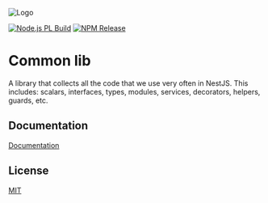 ![Logo](https://i.postimg.cc/Qxt01Pq2/167322528-4602761833073521-2811105515199118326-n-1.png)

[![Node.js PL Build](https://github.com/i-link-pro-team/common-lib/actions/workflows/pull_request.yaml/badge.svg)](https://github.com/i-link-pro-team/common-lib/actions/workflows/pull_request.yaml)
[![NPM Release](https://github.com/i-link-pro-team/common-lib/actions/workflows/release.yaml/badge.svg)](https://github.com/i-link-pro-team/common-lib/actions/workflows/release.yaml)

# Common lib

A library that collects all the code that we use very often in NestJS. This includes: scalars, interfaces, types, modules, services, decorators, helpers, guards, etc. 

## Documentation

[Documentation](/docs/DOCUMENTATION.md)

## License

[MIT](https://choosealicense.com/licenses/mit/)